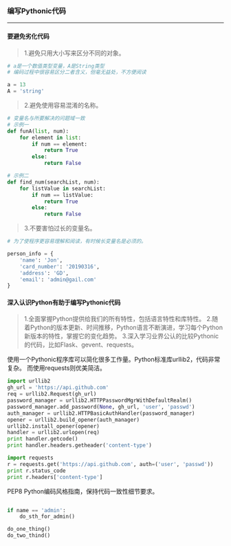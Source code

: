 ### 编写Pythonic代码

---

#### 要避免劣化代码

> 1.避免只用大小写来区分不同的对象。

```python
# a是一个数值类型变量，A是String类型
# 编码过程中很容易区分二者含义，但毫无益处，不方便阅读

a = 13
A = 'string'
```

> 2.避免使用容易混淆的名称。

```python
# 变量名与所要解决的问题域一致
# 示例一
def funA(list, num):
    for element in list:
        if num == element:
            return True
        else:
            return False

# 示例二
def find_num(searchList, num):
    for listValue in searchList:
        if num == listValue:
            return True
        else:
            return False

```

> 3.不要害怕过长的变量名。

```Python
# 为了使程序更容易理解和阅读，有时候长变量名是必须的。

person_info = {
    'name': 'Jon',
    'card_number': '20190316',
    'address': 'GD',
    'email': 'admin@gail.com'
}
```

#### 深入认识Python有助于编写Pythonic代码

> 1.全面掌握Python提供给我们的所有特性，包括语言特性和库特性。
> 2.随着Python的版本更新、时间推移，Python语言不断演进，学习每个Python新版本的特性，掌握它的变化趋势。
> 3.深入学习业界公认的比较Pythonic的代码，比如Flask、gevent、requests。

使用一个Pythonic程序库可以简化很多工作量。Python标准库urllib2，代码非常复杂。
而使用requests则优美简洁。

```python
import urllib2
gh_url = 'https://api.github.com'
req = urllib2.Request(gh_url)
password_manager = urllib2.HTTPPasswordMgrWithDefaultRealm()
password_manager.add_password(None, gh_url, 'user', 'passwd')
auth_manager = urllib2.HTTPBasicAuthHandler(password_manager)
opener = urllib2.build_opener(auth_manager)
urllib2.install_opener(opener)
handler = urllib2.urlopen(req)
print handler.getcode()
print handler.headers.getheader('content-type')
```

```python
import requests
r = requests.get('https://api.github.com', auth=('user', 'passwd'))
print r.status_code
print r.headers['content-type']

```

PEP8 Python编码风格指南，保持代码一致性细节要求。

```python

if name == 'admin':
    do_sth_for_admin()

do_one_thing()
do_two_thind()

```
